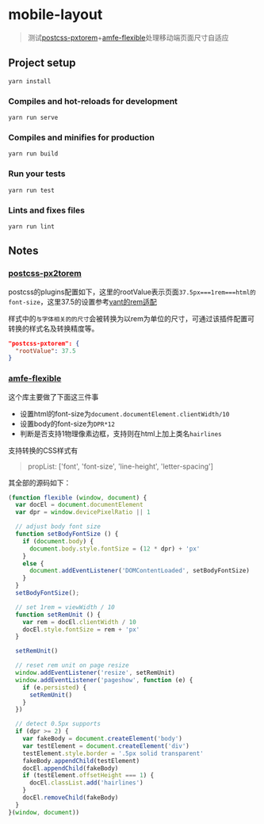 # mobile-layout

> 测试[postcss-pxtorem](https://github.com/cuth/postcss-pxtorem)+[amfe-flexible](https://github.com/amfe/lib-flexible)处理移动端页面尺寸自适应

## Project setup
```
yarn install
```

### Compiles and hot-reloads for development
```
yarn run serve
```

### Compiles and minifies for production
```
yarn run build
```

### Run your tests
```
yarn run test
```

### Lints and fixes files
```
yarn run lint
```

## Notes

### [postcss-px2torem](https://github.com/cuth/postcss-pxtorem)

postcss的plugins配置如下，这里的rootValue表示页面`37.5px===1rem===html的font-size`，这里37.5的设置参考[vant的rem适配](https://youzan.github.io/vant/#/zh-CN/quickstart#rem-gua-pei)

样式中的`与字体相关的的尺寸`会被转换为以rem为单位的尺寸，可通过该插件配置可转换的样式名及转换精度等。

```json
"postcss-pxtorem": {
  "rootValue": 37.5
}
```

### [amfe-flexible](https://github.com/amfe/lib-flexible)

这个库主要做了下面这三件事

- 设置html的font-size为`document.documentElement.clientWidth/10`
- 设置body的font-size为`DPR*12`
- 判断是否支持1物理像素边框，支持则在html上加上类名`hairlines`

支持转换的CSS样式有

> propList: ['font', 'font-size', 'line-height', 'letter-spacing']

其全部的源码如下：

```js
(function flexible (window, document) {
  var docEl = document.documentElement
  var dpr = window.devicePixelRatio || 1

  // adjust body font size
  function setBodyFontSize () {
    if (document.body) {
      document.body.style.fontSize = (12 * dpr) + 'px'
    }
    else {
      document.addEventListener('DOMContentLoaded', setBodyFontSize)
    }
  }
  setBodyFontSize();

  // set 1rem = viewWidth / 10
  function setRemUnit () {
    var rem = docEl.clientWidth / 10
    docEl.style.fontSize = rem + 'px'
  }

  setRemUnit()

  // reset rem unit on page resize
  window.addEventListener('resize', setRemUnit)
  window.addEventListener('pageshow', function (e) {
    if (e.persisted) {
      setRemUnit()
    }
  })

  // detect 0.5px supports
  if (dpr >= 2) {
    var fakeBody = document.createElement('body')
    var testElement = document.createElement('div')
    testElement.style.border = '.5px solid transparent'
    fakeBody.appendChild(testElement)
    docEl.appendChild(fakeBody)
    if (testElement.offsetHeight === 1) {
      docEl.classList.add('hairlines')
    }
    docEl.removeChild(fakeBody)
  }
}(window, document))
```